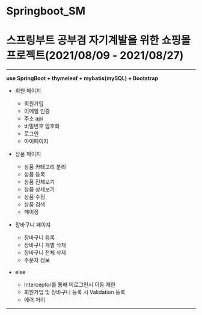 # Springboot_SM
# 스프링부트 공부겸 자기계발을 위한 쇼핑몰 프로젝트(2021/08/09 - 2021/08/27)
---
**use SpringBoot + thymeleaf + mybatis(mySQL) + Bootstrap**
- 회원 페이지
	- 회원가입
	- 이메일 인증
	- 주소 api
	- 비밀번호 암호화
	- 로그인
	- 마이페이지			

- 상품 페이지
	- 상품 카테고리 분리
	- 상품 등록
	- 상품 전체보기
	- 상품 상세보기
	- 상품 수정
	- 상품 검색
	- 페이징

- 장바구니 페이지
	- 장바구니 등록
	- 장바구니 개별 삭제
	- 장바구니 전체 삭제
	- 주문자 정보
- else
	- Interceptor를 통해 미로그인시 이동 제한
	- 회원가입 및 장바구니 등록 시 Validation 등록
	- 에러 처리
---
